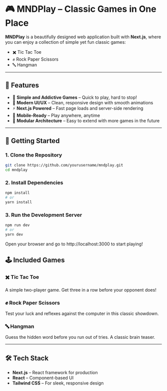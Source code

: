 # 🎮 MNDPlay – Classic Games in One Place

**MNDPlay** is a beautifully designed web application built with **Next.js**, where you can enjoy a collection of simple yet fun classic games:

- ✖️ Tic Tac Toe  
- ✊ Rock Paper Scissors  
- 🔤 Hangman  

---

## 🌟 Features

- 🎯 **Simple and Addictive Games** – Quick to play, hard to stop!
- 🎨 **Modern UI/UX** – Clean, responsive design with smooth animations
- ⚡ **Next.js Powered** – Fast page loads and server-side rendering
- 📱 **Mobile-Ready** – Play anywhere, anytime
- 🧩 **Modular Architecture** – Easy to extend with more games in the future

---

## 🚀 Getting Started

### 1. Clone the Repository

```bash
git clone https://github.com/yourusername/mndplay.git
cd mndplay
```

### 2. Install Dependencies

```bash
npm install
# or
yarn install
```

### 3. Run the Development Server
```bash
npm run dev
# or
yarn dev
```

Open your browser and go to http://localhost:3000 to start playing!


## 🕹️ Included Games

### ✖️ Tic Tac Toe  
A simple two-player game. Get three in a row before your opponent does!

### ✊ Rock Paper Scissors  
Test your luck and reflexes against the computer in this classic showdown.

### 🔤 Hangman  
Guess the hidden word before you run out of tries. A classic brain teaser.

---

## 🛠️ Tech Stack

- **Next.js** – React framework for production  
- **React** – Component-based UI  
- **Tailwind CSS** – For sleek, responsive design  

